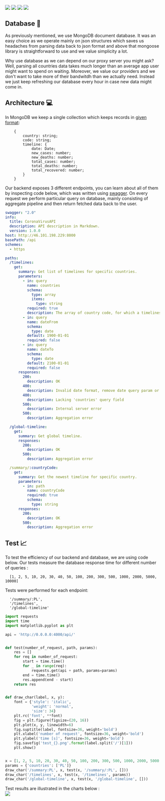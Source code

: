 [![](https://img.shields.io/badge/nodejs-newest-brightgreen)](https://nodejs.org/en/)
[![](https://img.shields.io/badge/typescript-3.8.3-brightgreen)](https://www.typescriptlang.org/)
[![](https://img.shields.io/badge/express-4.17.1-brightgreen)](https://expressjs.com/)
[![](https://img.shields.io/badge/mongoose-5.9.5-brightgreen)](https://mongoosejs.com/)


## Database :floppy_disk:
As previously mentioned, we use MongoDB document database. It was an easy choice as we operate mainly on json structures
which saves us headaches from parsing data back to json format and above that mongoose library is straightforward
to use and we value simplicity a lot.

Why use database as we can depend on our proxy server you might ask? Well, parsing all countries data takes much longer than
an average app user might want to spend on waiting. Moreover, we value our providers and we don't want to take more of their bandwitdh
than we actually need. Instead we just keep refreshing our database every hour in case new data might come in.

## Architecture :computer:
In MongoDB we keep a single collection which keeps records in [given format](https://github.com/Qizot/CoronavirusVisualizer/blob/master/backend/coronavirus-visualizer-api/src/models/timeline.ts):

```
    {
        country: string;
        code: string;
        timeline: {
            date: Date;
            new_cases: number;
            new_deaths: number;
            total_cases: number;
            total_deaths: number;
            total_recovered: number;
        }
    }
```

Our backend exposes 3 different endpoints, you can learn about all of them by inspecting code below, which was written using [swagger](https://swagger.io/).
On every request we perform particular query on database, mainly consisting of aggregate pipeline and then return fetched data
back to the user.

```yaml
swagger: "2.0"
info:
  title: CoronaVirusAPI
  description: API description in Markdown.
  version: 1.0.0
host: http://46.101.198.229:8000
basePath: /api
schemes:
  - https

paths:
  /timelines:
    get:
      summary: Get list of timelines for specific countries.
      parameters:
        - in: query
          name: countries
          schema:
            type: array
            items:
              type: string
          required: true
          description: The array of country code, for which a timelines will be returned.
        - in: query
          name: dateFrom
          schema:
            type: date
          default: 1900-01-01
          required: false
        - in: query
          name: dateTo
          schema:
            type: date
          default: 2100-01-01
          required: false
      responses:
        200:
          description: OK
        400:
          description: Invalid date format, remove date query param or fix format
        400:
          description: Lacking 'countries' query field
        500:
          description: Internal server error
        500:
          description: Aggregation error

  /global-timeline:
    get:
      summary: Get global timeline.
      responses:
        200:
          description: OK
        500:
          description: Aggregation error

  /summary/:countryCode:
    get:
      summary: Get the newest timeline for specific country.
      parameters:
        - in: path
          name: countryCode
          required: true
          schema:
            type: string
      responses:
        200:
          description: OK
        500:
          description: Aggregation error

```
## Test :chart_with_upwards_trend:
To test the efficiency of our backend and database, we are using code below.
Our tests measure the database response time for different number of queries :
```
  [1, 2, 5, 10, 20, 30, 40, 50, 100, 200, 300, 500, 1000, 2000, 5000, 10000]
```
Tests were performed for each endpoint:
```
  '/summary/:PL',
  '/timelines',
  '/global-timeline'
```
```python
import requests
import time
import matplotlib.pyplot as plt

api = 'http://0.0.0.0:4000/api/'


def test(number_of_request, path, params):
    res = []
    for req in number_of_request:
        start = time.time()
        for _ in range(req):
            requests.get(api + path, params=params)
        end = time.time()
        res.append(end - start)
    return res


def draw_char(label, x, y):
    font = {'style': 'italic',
            'weight': 'normal',
            'size': 34}
    plt.rc('font', **font)
    fig = plt.figure(figsize=(20, 16))
    plt.plot(x, y, linewidth=6)
    fig.suptitle(label, fontsize=36, weight='bold')
    plt.xlabel('number of request', fontsize=36, weight='bold')
    plt.ylabel('time [s]', fontsize=36, weight='bold')
    fig.savefig('test_{}.png'.format(label.split('/')[1]))
    plt.show()


x = [1, 2, 5, 10, 20, 30, 40, 50, 100, 200, 300, 500, 1000, 2000, 5000, 10000]
params = {'countries': ['PL']}
draw_char('/summary:PL', x, test(x, '/summary/:PL', []))
draw_char('/timelines', x, test(x, '/timelines', params))
draw_char('/global-timeline', x, test(x, '/global-timeline', []))
```

Test results are illustrated in the charts below :       
<img align="center" src="...">
